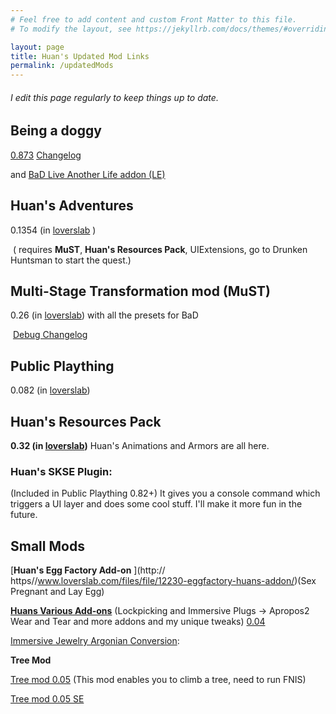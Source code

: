 ```yaml
---
# Feel free to add content and custom Front Matter to this file.
# To modify the layout, see https://jekyllrb.com/docs/themes/#overriding-theme-defaults

layout: page
title: Huan's Updated Mod Links
permalink: /updatedMods
---
```


###### I edit this page regularly to keep things up to date.



## Being a doggy

 [0.873](https://www.patreon.com/posts/being-doggy-0-le-43987556)  [Changelog](https://huanrenfeng.github.io/BaD/)

  and [BaD Live Another Life addon (LE)](https://www.patreon.com/posts/bad-live-another-33875739) 



## Huan's Adventures

  0.1354 (in [loverslab](https://www.loverslab.com/files/file/13461-huans-adventures-le-se-quest-mod-wip/) )

​	( requires  **MuST**, **Huan's Resources Pack**, UIExtensions, go to Drunken Huntsman to start the quest.)



## **Multi-Stage Transformation mod (MuST)** 

0.26  (in [loverslab](https://www.loverslab.com/files/file/11394-must-multi-stage-transformation-framework/)) with all the presets for BaD

​		[Debug Changelog](https://huanrenfeng.tumblr.com/MuST_DebugVersionChangelog) 



## Public Plaything 

0.082 (in [loverslab](https://www.loverslab.com/files/file/14906-public-plaything/))



## Huan's Resources Pack 

**0.32 (in [loverslab](https://www.loverslab.com/files/file/11234-huans-resources-pack-le-se/))** Huan's Animations and Armors are all here.



### Huan's SKSE Plugin: 

(Included in Public Plaything 0.82+) It gives you a console command which triggers a UI layer and does some cool stuff. I'll make it more fun in the future.



## Small Mods

[**Huan's Egg Factory Add-on** ](http:// https//www.loverslab.com/files/file/12230-eggfactory-huans-addon/)(Sex Pregnant and Lay Egg)

[**Huans Various Add-ons**](https://huanrenfeng.tumblr.com/HuansVariousAddons) (Lockpicking and Immersive Plugs -> Apropos2 Wear and Tear and more addons and my unique tweaks) [0.04](https://www.patreon.com/posts/40832528) 

[Immersive Jewelry Argonian Conversion]( https://www.nexusmods.com/skyrim/mods/104792 ):

**Tree Mod**

[Tree mod 0.05](https://www.patreon.com/posts/tree-mod-le-0-05-37676298) (This mod enables you to climb a tree, need to run FNIS)

[Tree mod 0.05 SE](https://www.patreon.com/posts/tree-mod-se-0-05-37677058) 
